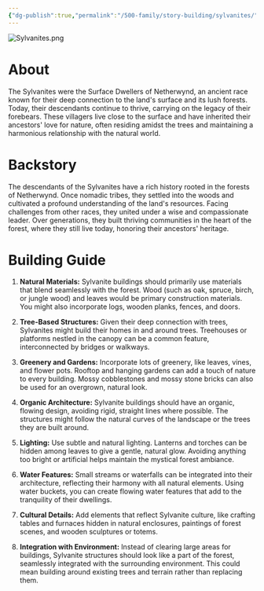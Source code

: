 ```yaml
---
{"dg-publish":true,"permalink":"/500-family/story-building/sylvanites/","tags":["Netherwynd"]}
---
```


![Sylvanites.png](/img/user/104%20Attachments/Sylvanites.png)
# About
The Sylvanites were the Surface Dwellers of Netherwynd, an ancient race known for their deep connection to the land's surface and its lush forests. Today, their descendants continue to thrive, carrying on the legacy of their forebears. These villagers live close to the surface and have inherited their ancestors' love for nature, often residing amidst the trees and maintaining a harmonious relationship with the natural world.
# Backstory
The descendants of the Sylvanites have a rich history rooted in the forests of Netherwynd. Once nomadic tribes, they settled into the woods and cultivated a profound understanding of the land's resources. Facing challenges from other races, they united under a wise and compassionate leader. Over generations, they built thriving communities in the heart of the forest, where they still live today, honoring their ancestors' heritage.

# Building Guide
1. **Natural Materials:** Sylvanite buildings should primarily use materials that blend seamlessly with the forest. Wood (such as oak, spruce, birch, or jungle wood) and leaves would be primary construction materials. You might also incorporate logs, wooden planks, fences, and doors.
    
2. **Tree-Based Structures:** Given their deep connection with trees, Sylvanites might build their homes in and around trees. Treehouses or platforms nestled in the canopy can be a common feature, interconnected by bridges or walkways.
    
3. **Greenery and Gardens:** Incorporate lots of greenery, like leaves, vines, and flower pots. Rooftop and hanging gardens can add a touch of nature to every building. Mossy cobblestones and mossy stone bricks can also be used for an overgrown, natural look.
    
4. **Organic Architecture:** Sylvanite buildings should have an organic, flowing design, avoiding rigid, straight lines where possible. The structures might follow the natural curves of the landscape or the trees they are built around.
    
5. **Lighting:** Use subtle and natural lighting. Lanterns and torches can be hidden among leaves to give a gentle, natural glow. Avoiding anything too bright or artificial helps maintain the mystical forest ambiance.
    
6. **Water Features:** Small streams or waterfalls can be integrated into their architecture, reflecting their harmony with all natural elements. Using water buckets, you can create flowing water features that add to the tranquility of their dwellings.
    
7. **Cultural Details:** Add elements that reflect Sylvanite culture, like crafting tables and furnaces hidden in natural enclosures, paintings of forest scenes, and wooden sculptures or totems.
    
8. **Integration with Environment:** Instead of clearing large areas for buildings, Sylvanite structures should look like a part of the forest, seamlessly integrated with the surrounding environment. This could mean building around existing trees and terrain rather than replacing them.
